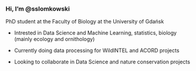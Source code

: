 ### Hi, I’m @sslomkowski

PhD student at the Faculty of Biology at the University of Gdańsk

* Intrested in Data Science and Machine Learning, statistics, biology (mainly ecology and ornithology)

* Currently doing data processing for WildINTEL and ACORD projects

* Looking to collaborate in Data Science and nature conservation projects

<!---
Farathey/Farathey is a ✨ special ✨ repository because its `README.md` (this file) appears on your GitHub profile.
You can click the Preview link to take a look at your changes.
--->
